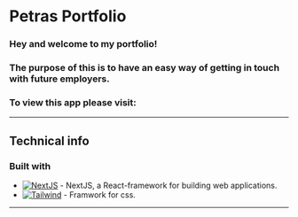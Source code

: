 # Petras Portfolio

### Hey and welcome to my portfolio! 
### The purpose of this is to have an easy way of getting in touch with future employers.


### To view this app please visit:
> 

---


## Technical info 


### Built with
 - [![NextJS][nextjs]][NextJS-url] - NextJS, a React-framework for building web applications.
 - [![Tailwind][tailwind.css]][tailwind-url] - Framwork for css.


---

[tailwind.css]: https://img.shields.io/badge/Tailwind-Tailwind-green
[tailwind-url]: https://tailwindcss.com
[NextJS-url]: https://nextjs.org/
[nextjs]: https://img.shields.io/badge/Next-black?style=for-the-badge&logo=next.js&logoColor=white
